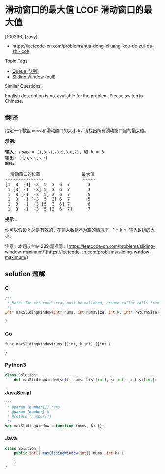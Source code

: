 # 滑动窗口的最大值 LCOF 滑动窗口的最大值

[100336] [Easy]

- https://leetcode-cn.com/problems/hua-dong-chuang-kou-de-zui-da-zhi-lcof/

Topic Tags:

- [Queue (队列)](https://leetcode-cn.com/tag/queue/)
- [Sliding Window (null)](https://leetcode-cn.com/tag/sliding-window/)

Similar Questions:

English description is not available for the problem. Please switch to Chinese.

## 翻译

给定一个数组 `nums` 和滑动窗口的大小 `k`，请找出所有滑动窗口里的最大值。

**示例:**

<pre><strong>输入:</strong> <em>nums</em> = <code>[1,3,-1,-3,5,3,6,7]</code>, 和 <em>k</em> = 3
<strong>输出: </strong><code>[3,3,5,5,6,7] 
<strong>解释: 
</strong></code>
  滑动窗口的位置                最大值
---------------               -----
[1  3  -1] -3  5  3  6  7       3
 1 [3  -1  -3] 5  3  6  7       3
 1  3 [-1  -3  5] 3  6  7       5
 1  3  -1 [-3  5  3] 6  7       5
 1  3  -1  -3 [5  3  6] 7       6
 1  3  -1  -3  5 [3  6  7]      7</pre>

**提示：**

你可以假设 _k_ 总是有效的，在输入数组不为空的情况下，1 ≤ k ≤  输入数组的大小。

注意：本题与主站 239 题相同：[https://leetcode-cn.com/problems/sliding-window-maximum/](https://leetcode-cn.com/problems/sliding-window-maximum/)

## solution 题解

### C

```c
/**
 * Note: The returned array must be malloced, assume caller calls free().
 */
int* maxSlidingWindow(int* nums, int numsSize, int k, int* returnSize){

}
```

### Go

```golang
func maxSlidingWindow(nums []int, k int) []int {

}
```

### Python3

```python
class Solution:
    def maxSlidingWindow(self, nums: List[int], k: int) -> List[int]:
```

### JavaScript

```javascript
/**
 * @param {number[]} nums
 * @param {number} k
 * @return {number[]}
 */
var maxSlidingWindow = function (nums, k) {};
```

### Java

```java
class Solution {
    public int[] maxSlidingWindow(int[] nums, int k) {

    }
}
```
